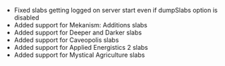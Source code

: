 - Fixed slabs getting logged on server start even if dumpSlabs option is disabled
- Added support for Mekanism: Additions slabs
- Added support for Deeper and Darker slabs
- Added support for Caveopolis slabs
- Added support for Applied Energistics 2 slabs
- Added support for Mystical Agriculture slabs